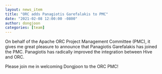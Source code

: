 ```yaml
---
layout: news_item
title: "ORC adds Panagiotis Garefalakis to PMC"
date: "2021-02-08 12:00:00 -0800"
author: dongjoon
categories: [team]
---
```


On behalf of the Apache ORC Project Management Committee (PMC), it gives
me great pleasure to announce that Panagiotis Garefalakis has joined the PMC. Panagiotis
has radically improved the integration between Hive and ORC.

Please join me in welcoming Dongjoon to the ORC PMC!

